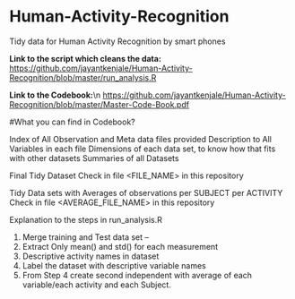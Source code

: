 # Human-Activity-Recognition
Tidy data for Human Activity Recognition by smart phones

**Link to the script which cleans the data:**
https://github.com/jayantkenjale/Human-Activity-Recognition/blob/master/run_analysis.R

**Link to the Codebook:**\n
https://github.com/jayantkenjale/Human-Activity-Recognition/blob/master/Master-Code-Book.pdf

#What you can find in Codebook?

Index of All Observation and Meta data files provided
Description to All Variables in each file
Dimensions of each data set, to know how that fits with other datasets
Summaries of all Datasets

Final Tidy Dataset
Check in file <FILE_NAME> in this repository

Tidy Data sets with Averages of observations per SUBJECT per ACTIVITY 
Check in file <AVERAGE_FILE_NAME> in this repository

Explanation to the steps in run_analysis.R

1.	Merge training and Test data set – 
2.	Extract Only mean() and std() for each measurement
3.	Descriptive activity names in dataset
4.	Label the dataset with descriptive variable names
5.	From Step 4 create second independent with average of each variable/each activity and each Subject.
